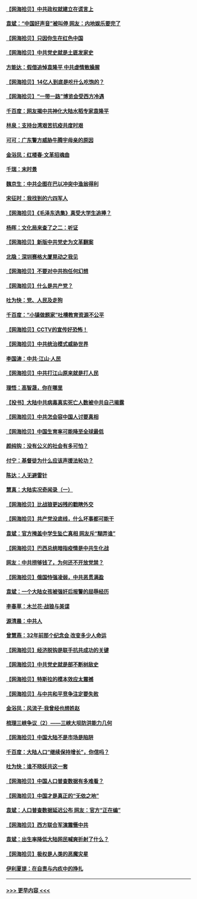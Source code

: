 #### [【网海拾贝】中共政权就建立在谎言上](../pages/nsc993/n12981880.md?t=05291502) 
#### [袁斌：“中国好声音”被叫停 网友：内地娱乐要完了](../pages/nsc993/n12981826.md?t=05291502) 
#### [【网海拾贝】只因你生在红色中国](../pages/nsc993/n12979096.md?t=05291502) 
#### [【网海拾贝】中共党史就是土匪发家史](../pages/nsc993/n12976478.md?t=05291502) 
#### [方能达：假借追悼袁隆平 中共虚情散臊腥](../pages/nsc993/n12976396.md?t=05291502) 
#### [【网海拾贝】14亿人到底是吃什么吃饱的？](../pages/nsc993/n12974125.md?t=05291502) 
#### [【网海拾贝】“一带一路”博览会受西方冷遇](../pages/nsc993/n12971787.md?t=05291502) 
#### [千百度：网友揭中共神化大陆水稻专家袁隆平](../pages/nsc993/n12971733.md?t=05291502) 
#### [林泉：支持台湾艰苦抗疫共度时艰](../pages/nsc993/n12971350.md?t=05291502) 
#### [可可：广东警方威胁牛腾宇母亲的原因](../pages/nsc993/n12971100.md?t=05291502) 
#### [金浴凤：红楼春·文革招魂曲](../pages/nsc993/n12970354.md?t=05291502) 
#### [千瑞：末时景](../pages/nsc993/n12970337.md?t=05291502) 
#### [魏京生：中共企图在巴以冲突中渔翁得利](../pages/nsc993/n12970286.md?t=05291502) 
#### [宋征时：我找到的六四军人](../pages/nsc993/n12970213.md?t=05291502) 
#### [【网海拾贝】《毛泽东选集》真受大学生追捧？](../pages/nsc993/n12968779.md?t=05291502) 
#### [杨晖：文化局来查了之二：听证](../pages/nsc993/n12966528.md?t=05291502) 
#### [【网海拾贝】新版中共党史为文革翻案](../pages/nsc993/n12967526.md?t=05291502) 
#### [北隐：深圳赛格大厦晃动之我见](../pages/nsc993/n12967393.md?t=05291502) 
#### [【网海拾贝】不要对中共抱任何幻想](../pages/nsc993/n12965222.md?t=05291502) 
#### [【网海拾贝】什么是共产党？](../pages/nsc993/n12962781.md?t=05291502) 
#### [吐为快：党、人民及走狗](../pages/nsc993/n12962747.md?t=05291502) 
#### [千百度：“小镇做题家”吐槽教育资源不公平](../pages/nsc993/n12962705.md?t=05291502) 
#### [【网海拾贝】CCTV的宣传好恐怖！](../pages/nsc993/n12959984.md?t=05291502) 
#### [【网海拾贝】中共统治模式威胁世界](../pages/nsc993/n12957622.md?t=05291502) 
#### [李国涛：中共‧江山‧人民](../pages/nsc993/n12957502.md?t=05291502) 
#### [【网海拾贝】中共打江山原来就是打人民](../pages/nsc993/n12954345.md?t=05291502) 
#### [理悟：高智晟，你在哪里](../pages/nsc993/n12953115.md?t=05291502) 
#### [【投书】大陆中共病毒真实死亡人数被中共自己揭露](../pages/nsc993/n12953050.md?t=05291502) 
#### [【网海拾贝】中共怎会容中国人讨要真相](../pages/nsc993/n12952161.md?t=05291502) 
#### [【网海拾贝】中国生育率可能降至全球最低](../pages/nsc993/n12948793.md?t=05291502) 
#### [颜纯钩：没有公义的社会有多可怕？](../pages/nsc993/n12947626.md?t=05291502) 
#### [付宁：基督徒为什么应该声援法轮功？](../pages/nsc993/n12947233.md?t=05291502) 
#### [陈达：人无避雷针](../pages/nsc993/n12947098.md?t=05291502) 
#### [慧真：大陆实况奇闻录（一）](../pages/nsc993/n12945811.md?t=05291502) 
#### [【网海拾贝】比战狼更凶残的戳瞎外交](../pages/nsc993/n12945717.md?t=05291502) 
#### [【网海拾贝】共产党没底线，什么坏事都可能干](../pages/nsc993/n12942090.md?t=05291502) 
#### [袁斌：官方掩盖中学生坠亡真相 网友斥“糊弄谁”](../pages/nsc993/n12942029.md?t=05291502) 
#### [【网海拾贝】巴西总统暗指疫情是中共生化战](../pages/nsc993/n12938999.md?t=05291502) 
#### [网友：中共捞够钱了，为何还不开放党禁？](../pages/nsc993/n12938952.md?t=05291502) 
#### [【网海拾贝】俄国恃强凌弱，中共恶贯满盈](../pages/nsc993/n12936626.md?t=05291502) 
#### [袁斌：一个大陆女孩被强奸后报警的屈辱经历](../pages/nsc993/n12936547.md?t=05291502) 
#### [李春草：木兰花·战狼与美谍](../pages/nsc993/n12935995.md?t=05291502) 
#### [源清晨：中共人](../pages/nsc993/n12935589.md?t=05291502) 
#### [曾慧燕：32年前那个纪念会 改变多少人命运](../pages/nsc993/n12934233.md?t=05291502) 
#### [【网海拾贝】经济脱钩是联手抗共成功的关键](../pages/nsc993/n12934176.md?t=05291502) 
#### [【网海拾贝】中共党史就是部不断树敌史](../pages/nsc993/n12932844.md?t=05291502) 
#### [【网海拾贝】特斯拉的模本效应太震撼](../pages/nsc993/n12925626.md?t=05291502) 
#### [【网海拾贝】与中共和平竞争注定要失败](../pages/nsc993/n12923326.md?t=05291502) 
#### [金浴凤：风流子‧我曾经也想姓赵](../pages/nsc993/n12920911.md?t=05291502) 
#### [梳理三峡争议（2）——三峡大坝防洪能力几何](../pages/nsc993/n12920173.md?t=05291502) 
#### [【网海拾贝】中国大陆不是市场是陷阱](../pages/nsc993/n12920143.md?t=05291502) 
#### [千百度：大陆人口“继续保持增长”，你信吗？](../pages/nsc993/n12918946.md?t=05291502) 
#### [吐为快：谁不晓妖共这一套](../pages/nsc993/n12918941.md?t=05291502) 
#### [【网海拾贝】中国人口普查数据有多难看？](../pages/nsc993/n12917822.md?t=05291502) 
#### [【网海拾贝】中国才是真正的“无依之地”](../pages/nsc993/n12915845.md?t=05291502) 
#### [袁斌：人口普查数据延迟公布 网友：官方“正在编”](../pages/nsc993/n12915748.md?t=05291502) 
#### [【网海拾贝】西方联合军演震慑中共](../pages/nsc993/n12913466.md?t=05291502) 
#### [袁斌：出生率降低大陆网民喊爽折射了什么？](../pages/nsc993/n12913365.md?t=05291502) 
#### [【网海拾贝】极权是人类的恶魔灾星](../pages/nsc993/n12910697.md?t=05291502) 
#### [伊利夏提：在自责与内疚中的挣扎](../pages/nsc993/n12910493.md?t=05291502) 

----
#### [ >>> 更早内容 <<< ](../indexes/nsc993-earlier.md)

